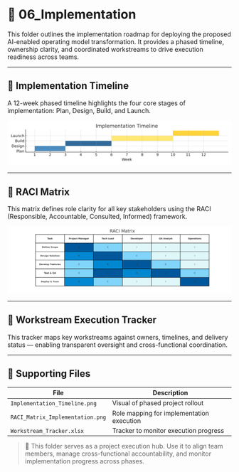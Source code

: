 # 🚀 06_Implementation

This folder outlines the implementation roadmap for deploying the proposed AI-enabled operating model transformation. It provides a phased timeline, ownership clarity, and coordinated workstreams to drive execution readiness across teams.

---

## 📅 Implementation Timeline

A 12-week phased timeline highlights the four core stages of implementation: Plan, Design, Build, and Launch.

![Implementation Timeline](./Implementation_Timeline.png)

---

## 👥 RACI Matrix

This matrix defines role clarity for all key stakeholders using the RACI (Responsible, Accountable, Consulted, Informed) framework.

![RACI Matrix](./RACI_Matrix_Implementation.png)

---

## 🔄 Workstream Execution Tracker

This tracker maps key workstreams against owners, timelines, and delivery status — enabling transparent oversight and cross-functional coordination.

---

## 📌 Supporting Files

| File | Description |
|------|-------------|
| `Implementation_Timeline.png` | Visual of phased project rollout |
| `RACI_Matrix_Implementation.png` | Role mapping for implementation execution |
| `Workstream_Tracker.xlsx` | Tracker to monitor execution progress |

> 📣 This folder serves as a project execution hub. Use it to align team members, manage cross-functional accountability, and monitor implementation progress across phases.
